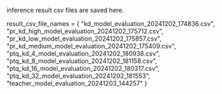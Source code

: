 inference result csv files are saved here.


result_csv_file_names = {
    "kd_model_evaluation_20241202_174836.csv",
    "pr_kd_high_model_evaluation_20241202_175712.csv",
    "pr_kd_low_model_evaluation_20241202_175857.csv",
    "pr_kd_medium_model_evaluation_20241202_175409.csv",
    "ptq_kd_4_model_evaluation_20241202_180938.csv",
    "ptq_kd_8_model_evaluation_20241202_181158.csv",
    "ptq_kd_16_model_evaluation_20241202_180317.csv",
    "ptq_kd_32_model_evaluation_20241202_181553",
    "teacher_model_evaluation_20241203_144257"
}